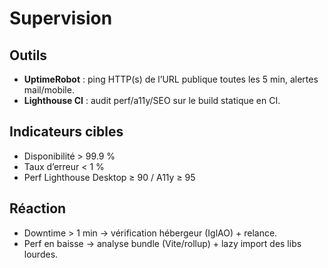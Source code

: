 # Supervision

## Outils
- **UptimeRobot** : ping HTTP(s) de l’URL publique toutes les 5 min, alertes mail/mobile.
- **Lighthouse CI** : audit perf/a11y/SEO sur le build statique en CI.

## Indicateurs cibles
- Disponibilité > 99.9 %
- Taux d’erreur < 1 %
- Perf Lighthouse Desktop ≥ 90 / A11y ≥ 95

## Réaction
- Downtime > 1 min → vérification hébergeur (IglAO) + relance.
- Perf en baisse → analyse bundle (Vite/rollup) + lazy import des libs lourdes.
